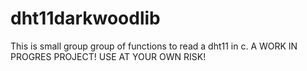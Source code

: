 # dht11darkwoodlib
This is small group group of functions to read a dht11 in c. A WORK IN PROGRES PROJECT! USE AT YOUR OWN RISK!
